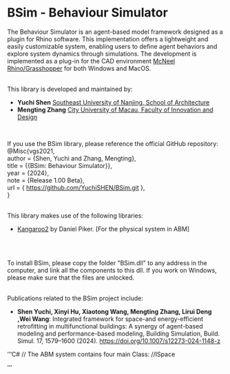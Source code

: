 # BSim - Behaviour Simulator

The Behaviour Simulator is an agent-based model framework designed as a plugin for Rhino software. This implementation offers a lightweight and easily customizable system, enabling users to define agent behaviors and explore system dynamics through simulations. The development is implemented as a plug-in for the CAD environment [McNeel Rhino/Grasshopper](https://www.rhino3d.com/) for both Windows and MacOS.
<br>
<br>

This library is developed and maintained by:
- __Yuchi Shen__ [Southeast University of Nanjing, School of Architecture](http://arch.seu.edu.cn/jz_en/main.htm)
- __Mengting Zhang__ [City University of Macau, Faculty of Innovation and Design](https://fiad.cityu.edu.mo/)
<br>

If you use the BSim library, please reference the official GitHub repository: <br>
@Misc{vgs2021, <br>
author = {Shen, Yuchi and Zhang, Mengting}, <br>
title = {{BSim: Behaviour Simulator}}, <br>
year = {2024}, <br>
note = {Release 1.00 Beta}, <br>
url = { https://github.com/YuchiSHEN/BSim.git }, <br>
}
<br>
<br>

This library makes use of the following libraries: 
- [Kangaroo2](https://www.rhino3d.com/) by Daniel Piker. [For the physical system in ABM]
<br>
<br>

To install  BSim, please copy the folder "BSim.dll" to any address in the computer, and link all the components to this dll. If you work on Windows, please make sure that the files are unlocked.
<br>
<br>

Publications related to the BSim project include:
- __Shen Yuchi, Xinyi Hu, Xiaotong Wang, Mengting Zhang, Lirui Deng ,Wei Wang__: Integrated framework for space-and energy-efficient retrofitting in multifunctional buildings: A synergy of agent-based modeling and performance-based modeling, Building Simulation, Build. Simul. 17, 1579–1600 (2024). https://doi.org/10.1007/s12273-024-1148-z 

’’’C#
// The ABM system contains four main Class:
//ISpace

’’’
